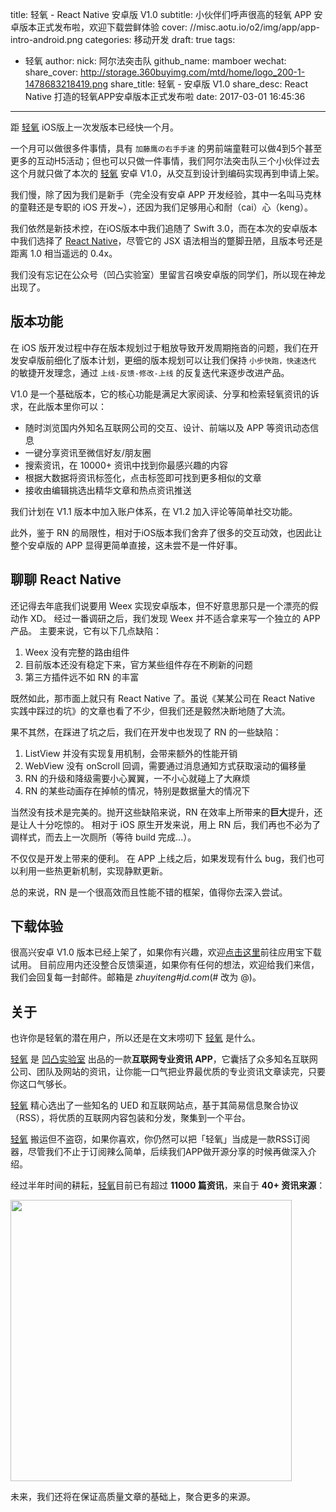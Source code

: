 title: 轻氧 - React Native 安卓版 V1.0
subtitle: 小伙伴们呼声很高的轻氧 APP 安卓版本正式发布啦，欢迎下载尝鲜体验
cover: //misc.aotu.io/o2/img/app/app-intro-android.png
categories: 移动开发
draft: true
tags:
  - 轻氧
author:
  nick: 阿尔法突击队
  github_name: mamboer
wechat:
  share_cover: http://storage.360buyimg.com/mtd/home/logo_200-1-1478683218419.png
  share_title: 轻氧 - 安卓版 V1.0
  share_desc: React Native 打造的轻氧APP安卓版本正式发布啦
date: 2017-03-01 16:45:36

---

距 [轻氧](//app.aotu.io) iOS版上一次发版本已经快一个月。

一个月可以做很多件事情，具有 `加藤鹰の右手手速` 的男前端童鞋可以做4到5个甚至更多的互动H5活动；但也可以只做一件事情，我们阿尔法突击队三个小伙伴过去这个月就只做了本次的 [轻氧](//app.aotu.io) 安卓 V1.0，从交互到设计到编码实现再到申请上架。

我们慢，除了因为我们是新手（完全没有安卓 APP 开发经验，其中一名叫马克林的童鞋还是专职的 iOS 开发~），还因为我们足够用心和耐（cai）心（keng）。

我们依然是新技术控，在iOS版本中我们追随了 Swift 3.0，而在本次的安卓版本中我们选择了 [React Native](https://facebook.github.io/react-native/)，尽管它的 JSX 语法相当的蹩脚丑陋，且版本号还是距离 1.0 相当遥远的 0.4x。

我们没有忘记在公众号（凹凸实验室）里留言召唤安卓版的同学们，所以现在神龙出现了。

## 版本功能

在 iOS 版开发过程中存在版本规划过于粗放导致开发周期拖沓的问题，我们在开发安卓版前细化了版本计划，更细的版本规划可以让我们保持 `小步快跑，快速迭代` 的敏捷开发理念，通过 `上线-反馈-修改-上线` 的反复迭代来逐步改进产品。

V1.0 是一个基础版本，它的核心功能是满足大家阅读、分享和检索轻氧资讯的诉求，在此版本里你可以：

- 随时浏览国内外知名互联网公司的交互、设计、前端以及 APP 等资讯动态信息
- 一键分享资讯至微信好友/朋友圈
- 搜索资讯，在 10000+ 资讯中找到你最感兴趣的内容
- 根据大数据将资讯标签化，点击标签即可找到更多相似的文章
- 接收由编辑挑选出精华文章和热点资讯推送

我们计划在 V1.1 版本中加入账户体系，在 V1.2 加入评论等简单社交功能。

此外，鉴于 RN 的局限性，相对于iOS版本我们舍弃了很多的交互动效，也因此让整个安卓版的 APP 显得更简单直接，这未尝不是一件好事。

## 聊聊 React Native

还记得去年底我们说要用 Weex 实现安卓版本，但不好意思那只是一个漂亮的假动作 XD。
经过一番调研之后，我们发现 Weex 并不适合拿来写一个独立的 APP 产品。
主要来说，它有以下几点缺陷：

1. Weex 没有完整的路由组件
2. 目前版本还没有稳定下来，官方某些组件存在不刷新的问题
3. 第三方插件远不如 RN 的丰富

既然如此，那市面上就只有 React Native 了。虽说《某某公司在 React Native 实践中踩过的坑》的文章也看了不少，但我们还是毅然决断地随了大流。

果不其然，在踩进了坑之后，我们在开发中也发现了 RN 的一些缺陷：

1. ListView 并没有实现复用机制，会带来额外的性能开销
2. WebView 没有 onScroll 回调，需要通过消息通知方式获取滚动的偏移量
3. RN 的升级和降级需要小心翼翼，一不小心就碰上了大麻烦
4. RN 的某些动画存在掉帧的情况，特别是数据量大的情况下

当然没有技术是完美的。抛开这些缺陷来说，RN 在效率上所带来的**巨大**提升，还是让人十分吃惊的。
相对于 iOS 原生开发来说，用上 RN 后，我们再也不必为了调样式，而去上一次厕所（等待 build 完成...）。

不仅仅是开发上带来的便利。
在 APP 上线之后，如果发现有什么 bug，我们也可以利用一些热更新机制，实现静默更新。

总的来说，RN 是一个很高效而且性能不错的框架，值得你去深入尝试。

## 下载体验

很高兴安卓 V1.0 版本已经上架了，如果你有兴趣，欢迎[点击这里](http://a.app.qq.com/o/simple.jsp?pkgname=com.aurorarn)前往应用宝下载试用。
目前应用内还没整合反馈渠道，如果你有任何的想法，欢迎给我们来信，我们会回复每一封邮件。邮箱是 *zhuyiteng#jd.com*(# 改为 @)。

## 关于

也许你是轻氧的潜在用户，所以还是在文末唠叨下 [轻氧](//app.aotu.io) 是什么。

[轻氧](//app.aotu.io) 是 [凹凸实验室](//aotu.io) 出品的一款**互联网专业资讯 APP**，它囊括了众多知名互联网公司、团队及网站的资讯，让你能一口气把业界最优质的专业资讯文章读完，只要你这口气够长。

[轻氧](//app.aotu.io) 精心选出了一些知名的 UED 和互联网站点，基于其简易信息聚合协议（RSS），将优质的互联网内容包装和分发，聚集到一个平台。

[轻氧](//app.aotu.io) 搬运但不盗窃，如果你喜欢，你仍然可以把「轻氧」当成是一款RSS订阅器，尽管我们不止于订阅辣么简单，后续我们APP做开源分享的时候再做深入介绍。

经过半年时间的耕耘，[轻氧](//app.aotu.io)目前已有超过 **11000 篇资讯**，来自于 **40+ 资讯来源**：

<img src="http://storage.360buyimg.com/mtd/home/origins_2-1-1478676025006.png" width="450px">

未来，我们还将在保证高质量文章的基础上，聚合更多的来源。


